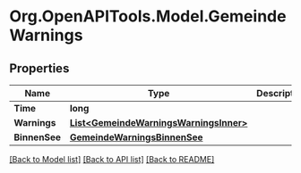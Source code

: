 # Org.OpenAPITools.Model.GemeindeWarnings

## Properties

Name | Type | Description | Notes
------------ | ------------- | ------------- | -------------
**Time** | **long** |  | [optional] 
**Warnings** | [**List&lt;GemeindeWarningsWarningsInner&gt;**](GemeindeWarningsWarningsInner.md) |  | [optional] 
**BinnenSee** | [**GemeindeWarningsBinnenSee**](GemeindeWarningsBinnenSee.md) |  | [optional] 

[[Back to Model list]](../README.md#documentation-for-models) [[Back to API list]](../README.md#documentation-for-api-endpoints) [[Back to README]](../README.md)

